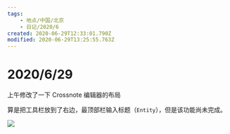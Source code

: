 ```yaml
---
tags:
    - 地点/中国/北京
    - 日记/2020/6
created: 2020-06-29T12:33:01.790Z
modified: 2020-06-29T13:25:55.763Z
---
```

# 2020/6/29

上午修改了一下 Crossnote 编辑器的布局

算是把工具栏放到了右边，最顶部栏输入标题（`Entity`），但是该功能尚未完成。  

![](https://i.loli.net/2020/06/29/oImf2YSq7iyc1ZB.png)  

